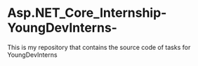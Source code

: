 # Asp.NET_Core_Internship-YoungDevInterns-
This is my repository that contains the source code of tasks for YoungDevInterns

